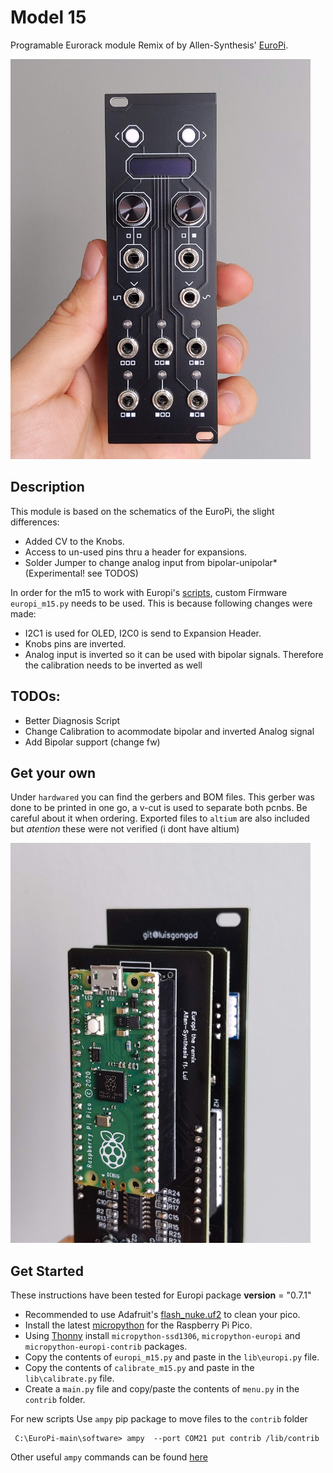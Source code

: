 # Model 15

Programable Eurorack module Remix of by Allen-Synthesis' [EuroPi](https://github.com/Allen-Synthesis/EuroPi).

<img src="./docs/front.jpg" width="480" >

## Description

This module is based on the schematics of the EuroPi, the slight differences:

- Added CV to the Knobs.
- Access to un-used pins thru a header for expansions.
- Solder Jumper to change analog input from bipolar-unipolar* (Experimental! see TODOS)

In order for the m15 to work with Europi's [scripts](https://github.com/Allen-Synthesis/EuroPi/tree/main/software/contrib), custom Firmware `europi_m15.py` needs to be used. This is because following changes were made:

- I2C1 is used for OLED, I2C0 is send to Expansion Header.
- Knobs pins are inverted. 
- Analog input is inverted so it can be used with bipolar signals. Therefore the calibration needs to be inverted as well




## TODOs:

- Better Diagnosis Script
- Change Calibration to acommodate bipolar and inverted Analog signal
- Add Bipolar support (change fw)

## Get your own

Under `hardwared` you can find the gerbers and BOM files. This gerber was done to be printed in one go, a v-cut is used to separate both pcnbs. Be careful about it when ordering. Exported files to `altium` are also included but _atention_ these were not verified (i dont have altium)

<img src="./docs/back.jpg" width="480" >

## Get Started

These instructions have been tested for Europi package __version__ = "0.7.1"

- Recommended to use Adafruit's  [flash_nuke.uf2](https://learn.adafruit.com/getting-started-with-raspberry-pi-pico-circuitpython/circuitpython#flash-resetting-uf2-3083182) to clean your pico. 
- Install the latest [micropython](https://micropython.org/download/rp2-pico/) for the Raspberry Pi Pico.
- Using [Thonny](https://thonny.org/) install `micropython-ssd1306`, `micropython-europi` and `micropython-europi-contrib` packages.
- Copy the contents of `europi_m15.py` and paste in the `lib\europi.py` file.
- Copy the contents of `calibrate_m15.py` and paste in the `lib\calibrate.py` file.
- Create a `main.py` file and copy/paste the contents of `menu.py` in the `contrib` folder.



For new scripts Use `ampy` pip package to move files to the `contrib` folder
```
 C:\EuroPi-main\software> ampy  --port COM21 put contrib /lib/contrib
```
 
Other useful `ampy` commands can be found [here](https://learn.adafruit.com/micropython-basics-load-files-and-run-code/file-operations)